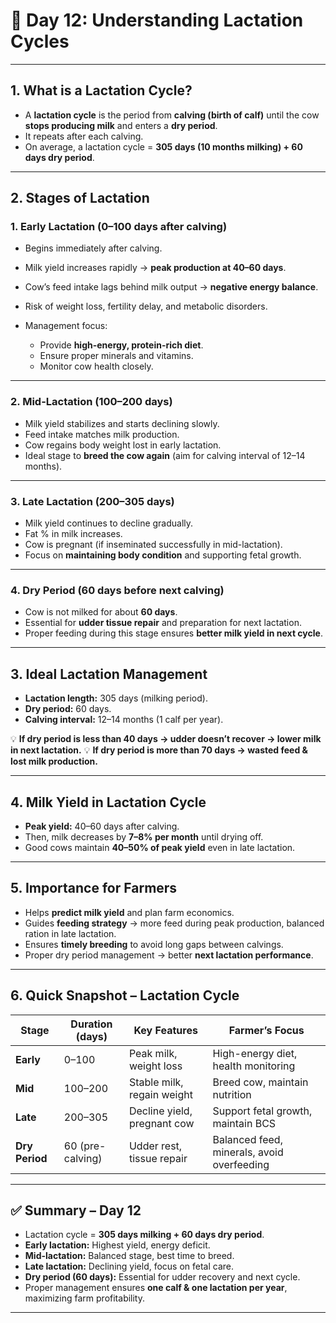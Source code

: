 <h1>🐄 Day 12: Understanding Lactation Cycles</h1>

---

## 1. What is a Lactation Cycle?

* A **lactation cycle** is the period from **calving (birth of calf)** until the cow **stops producing milk** and enters a **dry period**.
* It repeats after each calving.
* On average, a lactation cycle = **305 days (10 months milking) + 60 days dry period**.

---

## 2. Stages of Lactation

### **1. Early Lactation (0–100 days after calving)**

* Begins immediately after calving.
* Milk yield increases rapidly → **peak production at 40–60 days**.
* Cow’s feed intake lags behind milk output → **negative energy balance**.
* Risk of weight loss, fertility delay, and metabolic disorders.
* Management focus:

  * Provide **high-energy, protein-rich diet**.
  * Ensure proper minerals and vitamins.
  * Monitor cow health closely.

---

### **2. Mid-Lactation (100–200 days)**

* Milk yield stabilizes and starts declining slowly.
* Feed intake matches milk production.
* Cow regains body weight lost in early lactation.
* Ideal stage to **breed the cow again** (aim for calving interval of 12–14 months).

---

### **3. Late Lactation (200–305 days)**

* Milk yield continues to decline gradually.
* Fat % in milk increases.
* Cow is pregnant (if inseminated successfully in mid-lactation).
* Focus on **maintaining body condition** and supporting fetal growth.

---

### **4. Dry Period (60 days before next calving)**

* Cow is not milked for about **60 days**.
* Essential for **udder tissue repair** and preparation for next lactation.
* Proper feeding during this stage ensures **better milk yield in next cycle**.

---

## 3. Ideal Lactation Management

* **Lactation length:** 305 days (milking period).
* **Dry period:** 60 days.
* **Calving interval:** 12–14 months (1 calf per year).

💡 **If dry period is less than 40 days → udder doesn’t recover → lower milk in next lactation.**
💡 **If dry period is more than 70 days → wasted feed & lost milk production.**

---

## 4. Milk Yield in Lactation Cycle

* **Peak yield:** 40–60 days after calving.
* Then, milk decreases by **7–8% per month** until drying off.
* Good cows maintain **40–50% of peak yield** even in late lactation.

---

## 5. Importance for Farmers

* Helps **predict milk yield** and plan farm economics.
* Guides **feeding strategy** → more feed during peak production, balanced ration in late lactation.
* Ensures **timely breeding** to avoid long gaps between calvings.
* Proper dry period management → better **next lactation performance**.

---

## 6. Quick Snapshot – Lactation Cycle

| Stage          | Duration (days)  | Key Features                | Farmer’s Focus                             |
| -------------- | ---------------- | --------------------------- | ------------------------------------------ |
| **Early**      | 0–100            | Peak milk, weight loss      | High-energy diet, health monitoring        |
| **Mid**        | 100–200          | Stable milk, regain weight  | Breed cow, maintain nutrition              |
| **Late**       | 200–305          | Decline yield, pregnant cow | Support fetal growth, maintain BCS         |
| **Dry Period** | 60 (pre-calving) | Udder rest, tissue repair   | Balanced feed, minerals, avoid overfeeding |

---

## ✅ Summary – Day 12

* Lactation cycle = **305 days milking + 60 days dry period**.
* **Early lactation:** Highest yield, energy deficit.
* **Mid-lactation:** Balanced stage, best time to breed.
* **Late lactation:** Declining yield, focus on fetal care.
* **Dry period (60 days):** Essential for udder recovery and next cycle.
* Proper management ensures **one calf & one lactation per year**, maximizing farm profitability.

---

